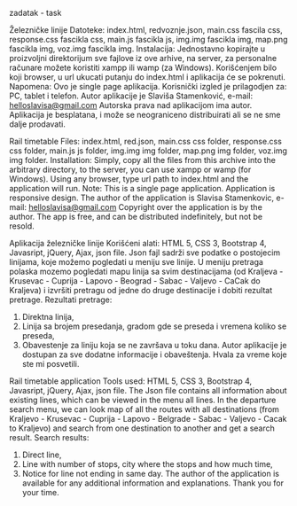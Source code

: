 zadatak - task

Železničke linije
Datoteke: index.html, redvoznje.json, main.css fascila css, response.css fascikla css, main.js fascikla js, img.img fascikla img, map.png fascikla img, voz.img fascikla img.
Instalacija: Jednostavno kopirajte u proizvoljni direktorijum sve fajlove iz ove arhive, na server, za personalne računare možete koristiti xampp ili wamp (za Windows). Korišćenjem bilo koji browser, u url ukucati putanju do index.html i aplikacija će se pokrenuti.
Napomena: Ovo je single page aplikacija. Korisnički izgled je prilagodjen za: PC, tablet i telefon.
Autor aplikacije je Slaviša Stamenković, e-mail: helloslavisa@gmail.com
Autorska prava nad aplikacijom ima autor. Aplikacija je besplatana, i može se neograniceno distribuirati ali se ne sme dalje prodavati.


Rail timetable 
Files: index.html, red.json, main.css css folder, response.css css folder, main.js js folder, img.img img folder, map.png img folder, voz.img img folder.
Installation: Simply, copy all the files from this archive into the arbitrary directory, to the server, you can use xampp or wamp (for Windows). Using any browser, type url path to index.html and the application will run.
Note: This is a single page application. Application is responsive design.
The author of the application is Slavisa Stamenkovic, e-mail: helloslavisa@gmail.com
Copyright over the application is by the author. The app is free, and can be distributed indefinitely, but not be resold.


Aplikacija železničke linije
Korišćeni alati: HTML 5, CSS 3, Bootstrap 4, Javasript, jQuery, Ajax, json file.
Json fajl sadrži sve podatke o postojecim linijama, koje možemo pogledati u meniju sve linije. U meniju pretraga polaska mozemo pogledati mapu linija sa svim destinacijama (od Kraljeva - Krusevac - Cuprija - Lapovo - Beograd - Sabac - Valjevo - CaCak do Kraljeva) i izvršiti pretragu od jedne do druge destinacije i dobiti rezultat pretrage.
Rezultati pretrage:
1.	Direktna linija,
2.	Linija sa brojem presedanja, gradom gde se preseda i vremena koliko se preseda,
3.	Obavestenje za liniju koja se ne završava u toku dana.
Autor aplikacije je dostupan za sve dodatne informacije i obaveštenja. Hvala za vreme koje ste mi posvetili.

Rail timetable application
Tools used: HTML 5, CSS 3, Bootstrap 4, Javasript, jQuery, Ajax, json file.
The Json file contains all information about existing lines, which can be viewed in the menu all lines. In the departure search menu, we can look map of all the routes with all destinations (from Kraljevo - Krusevac - Cuprija - Lapovo - Belgrade - Sabac - Valjevo - Cacak to Kraljevo) and search from one destination to another and get a search result.
Search results:
1.	Direct line,
2.	Line with number of stops, city where the stops and how much time,
3.	Notice for line not ending in same day.
The author of the application is available for any additional information and explanations. Thank you for your time.
